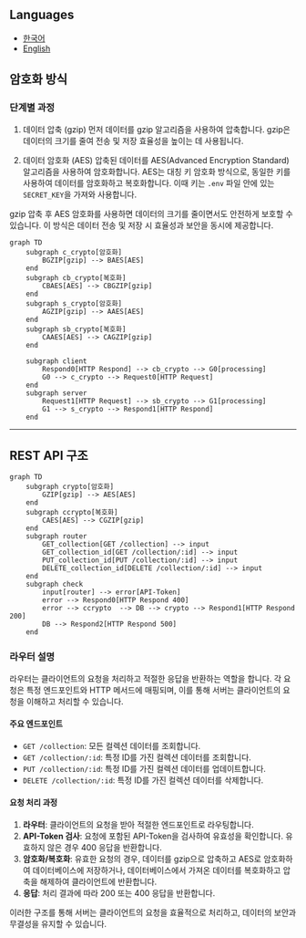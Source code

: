 ## Languages

- [한국어](./md/architecture.md)
- [English](./md/architecture.en.md)

## 암호화 방식

### 단계별 과정

1. 데이터 압축 (gzip)
먼저 데이터를 gzip 알고리즘을 사용하여 압축합니다. gzip은 데이터의 크기를 줄여 전송 및 저장 효율성을 높이는 데 사용됩니다.

2. 데이터 암호화 (AES)
압축된 데이터를 AES(Advanced Encryption Standard) 알고리즘을 사용하여 암호화합니다. AES는 대칭 키 암호화 방식으로, 동일한 키를 사용하여 데이터를 암호화하고 복호화합니다. 이때 키는 `.env` 파일 안에 있는 `SECRET_KEY`을 가져와 사용합니다.

gzip 압축 후 AES 암호화를 사용하면 데이터의 크기를 줄이면서도 안전하게 보호할 수 있습니다. 이 방식은 데이터 전송 및 저장 시 효율성과 보안을 동시에 제공합니다.

```mermaid
graph TD
    subgraph c_crypto[암호화]
        BGZIP[gzip] --> BAES[AES]
    end
    subgraph cb_crypto[복호화]
        CBAES[AES] --> CBGZIP[gzip]
    end
    subgraph s_crypto[암호화]
        AGZIP[gzip] --> AAES[AES]
    end
    subgraph sb_crypto[복호화]
        CAAES[AES] --> CAGZIP[gzip]
    end

    subgraph client
        Respond0[HTTP Respond] --> cb_crypto --> G0[processing]
        G0 --> c_crypto --> Request0[HTTP Request]
    end
    subgraph server
        Request1[HTTP Request] --> sb_crypto --> G1[processing]
        G1 --> s_crypto --> Respond1[HTTP Respond]
    end
```

---

## REST API 구조

```mermaid
graph TD
    subgraph crypto[암호화]
        GZIP[gzip] --> AES[AES]
    end
    subgraph ccrypto[복호화]
        CAES[AES] --> CGZIP[gzip]
    end
    subgraph router
        GET_collection[GET /collection] --> input
        GET_collection_id[GET /collection/:id] --> input
        PUT_collection_id[PUT /collection/:id] --> input
        DELETE_collection_id[DELETE /collection/:id] --> input
    end
    subgraph check
        input[router] --> error[API-Token]
        error --> Respond0[HTTP Respond 400]
        error --> ccrypto  --> DB --> crypto --> Respond1[HTTP Respond 200]
        DB --> Respond2[HTTP Respond 500]
    end
```

### 라우터 설명

라우터는 클라이언트의 요청을 처리하고 적절한 응답을 반환하는 역할을 합니다. 각 요청은 특정 엔드포인트와 HTTP 메서드에 매핑되며, 이를 통해 서버는 클라이언트의 요청을 이해하고 처리할 수 있습니다.

#### 주요 엔드포인트

- `GET /collection`: 모든 컬렉션 데이터를 조회합니다.
- `GET /collection/:id`: 특정 ID를 가진 컬렉션 데이터를 조회합니다.
- `PUT /collection/:id`: 특정 ID를 가진 컬렉션 데이터를 업데이트합니다.
- `DELETE /collection/:id`: 특정 ID를 가진 컬렉션 데이터를 삭제합니다.

#### 요청 처리 과정

1. **라우터**: 클라이언트의 요청을 받아 적절한 엔드포인트로 라우팅합니다.
2. **API-Token 검사**: 요청에 포함된 API-Token을 검사하여 유효성을 확인합니다. 유효하지 않은 경우 400 응답을 반환합니다.
3. **암호화/복호화**: 유효한 요청의 경우, 데이터를 gzip으로 압축하고 AES로 암호화하여 데이터베이스에 저장하거나, 데이터베이스에서 가져온 데이터를 복호화하고 압축을 해제하여 클라이언트에 반환합니다.
4. **응답**: 처리 결과에 따라 200 또는 400 응답을 반환합니다.

이러한 구조를 통해 서버는 클라이언트의 요청을 효율적으로 처리하고, 데이터의 보안과 무결성을 유지할 수 있습니다.